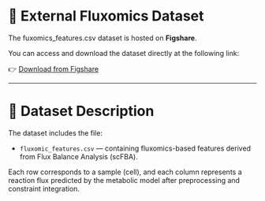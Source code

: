 # 🔬 External Fluxomics Dataset

The fuxomics_features.csv dataset is hosted on **Figshare**.

You can access and download the dataset directly at the following link:

👉 [Download from Figshare](https://figshare.com/articles/dataset/Multiscale_Flux_Balance_Analysis_Bridging_Multi-Omics_and_Single-Cell_Data_for_Therapy_Response_Prediction_in_Hormone_Receptor-Positive_Breast_Cancer/30385879)

---

# 📁 Dataset Description

The dataset includes the file:

- `fluxomic_features.csv` — containing fluxomics-based features derived from Flux Balance Analysis (scFBA).

Each row corresponds to a sample (cell), and each column represents a reaction flux predicted by the metabolic model after preprocessing and constraint integration.
